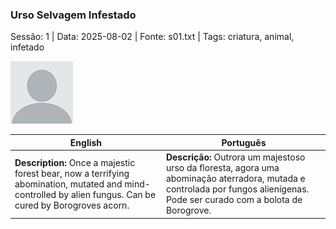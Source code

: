 ### Urso Selvagem Infestado

Sessão: 1 | Data: 2025-08-02 | Fonte: s01.txt | Tags: criatura, animal, infetado

![Urso Selvagem Infestado](blank.png)

| English | Português |
|---------|-----------|
| **Description:** Once a majestic forest bear, now a terrifying abomination, mutated and mind-controlled by alien fungus. Can be cured by Borogroves acorn. | **Descrição:** Outrora um majestoso urso da floresta, agora uma abominação aterradora, mutada e controlada por fungos alienígenas. Pode ser curado com a bolota de Borogrove. |


















